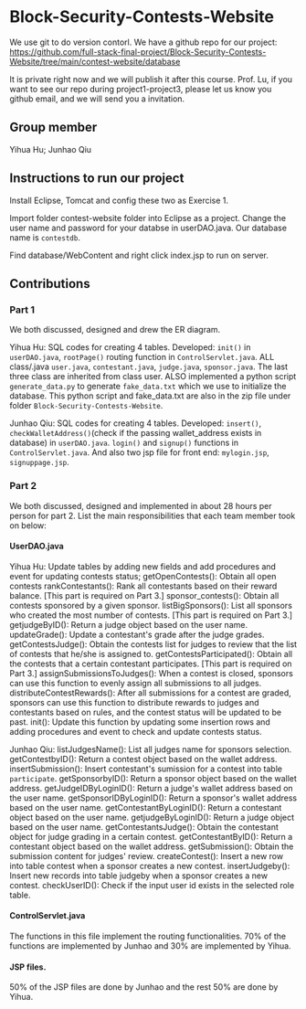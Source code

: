 # Block-Security-Contests-Website

We use git to do version contorl. We have a github repo for our project: https://github.com/full-stack-final-project/Block-Security-Contests-Website/tree/main/contest-website/database

It is private right now and we will publish it after this course. Prof. Lu, if you want to see our repo during project1-project3, please let us know you github email, and we will send you a invitation. 

## Group member

Yihua Hu; 
Junhao Qiu

## Instructions to run our project

Install Eclipse, Tomcat and config these two as Exercise 1.

Import folder contest-website folder into Eclipse as a project. Change the user name and password for your databse in userDAO.java. Our database name is `contestdb`.

Find database/WebContent and right click index.jsp to run on server. 

## Contributions


### Part 1
We both discussed, designed and drew the ER diagram. 

Yihua Hu: SQL codes for creating 4 tables. Developed: `init()` in `userDAO.java`, `rootPage()` routing function in `ControlServlet.java`. ALL class/.java `user.java`, `contestant.java`, `judge.java`, `sponsor.java`. The last three class are  inherited from class user. ALSO implemented a python script `generate_data.py` to generate `fake_data.txt` which we use to initialize the database. This python script and fake_data.txt are also in the zip file under folder `Block-Security-Contests-Website`. 

Junhao Qiu: SQL codes for creating 4 tables. Developed: `insert()`, `checkWalletAddress()`(check if the passing wallet_address exists in database) in `userDAO.java`. `login()` and `signup()` functions in `ControlServlet.java`. And also two jsp file for front end: `mylogin.jsp`, `signuppage.jsp`.

### Part 2
We both discussed, designed and implemented in about 28 hours per person for part 2. List the main responsibilities that each team member took on below:

#### UserDAO.java

Yihua Hu: 
Update tables by adding new fields and add procedures and event for updating contests status;
getOpenContests(): Obtain all open contests
rankContestants(): Rank all contestants based on their reward balance. [This part is required on Part 3.]
sponsor_contests(): Obtain all contests sponsored by a given sponsor.
listBigSponsors(): List all sponsors who created the most number of contests. [This part is required on Part 3.]
getjudgeByID(): Return a judge object based on the user name.
updateGrade(): Update a contestant's grade after the judge grades.
getContestsJudge(): Obtain the contests list for judges to review that the list of contests that he/she is assigned to.
getContestsParticipated(): Obtain all the contests that a certain contestant participates. [This part is required on Part 3.]
assignSubmissionsToJudges(): When a contest is closed, sponsors can use this function to evenly assign all submissions to all judges.
distributeContestRewards(): After all submissions for a contest are graded, sponsors can use this function to distribute rewards to judges and contestants based on rules, and the contest status will be updated to be past.
init(): Update this function by updating some insertion rows and adding procedures and event to check and update contests status.

Junhao Qiu:
listJudgesName(): List all judges name for sponsors selection.
getContestbyID(): Return a contest object based on the wallet address.
insertSubmission(): Insert contestant's sumission for a contest into table `participate`.
getSponsorbyID(): Return a sponsor object based on the wallet address.
getJudgeIDByLoginID(): Return a judge's wallet address based on the user name.
getSponsorIDByLoginID(): Return a sponsor's wallet address based on the user name.
getContestantByLoginID(): Return a contestant object based on the user name.
getjudgeByLoginID(): Return a judge object based on the user name.
getContestantsJudge(): Obtain the contestant object for judge grading in a certain contest.
getContestantByID(): Return a contestant object based on the wallet address.
getSubmission(): Obtain the submission content for judges' review.
createContest(): Insert a new row into table contest when a sponsor creates a new contest.
insertJudgeby(): Insert new records into table judgeby when a sponsor creates a new contest.
checkUserID(): Check if the input user id exists in the selected role table.

#### ControlServlet.java
The functions in this file implement the routing functionalities. 70% of the functions are implemented by Junhao and 30% are implemented by Yihua.

#### JSP files.
50% of the JSP files are done by Junhao and the rest 50% are done by Yihua.



